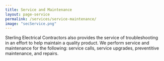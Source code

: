 ```yaml
---
title: Service and Maintenance
layout: page-service
permalink: /services/service-maintenance/
image: "secService.png"
---
```

Sterling Electrical Contractors also provides the service of troubleshooting in an effort to help maintain a quality product. We perform service and maintenance for the following: service calls, service upgrades, preventitive maintenance, and repairs.
